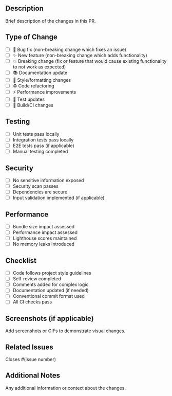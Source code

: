 ## Description
Brief description of the changes in this PR.

## Type of Change
- [ ] 🐛 Bug fix (non-breaking change which fixes an issue)
- [ ] ✨ New feature (non-breaking change which adds functionality)
- [ ] 💥 Breaking change (fix or feature that would cause existing functionality to not work as expected)
- [ ] 📚 Documentation update
- [ ] 🎨 Style/formatting changes
- [ ] ♻️ Code refactoring
- [ ] ⚡ Performance improvements
- [ ] 🧪 Test updates
- [ ] 🔧 Build/CI changes

## Testing
- [ ] Unit tests pass locally
- [ ] Integration tests pass locally
- [ ] E2E tests pass (if applicable)
- [ ] Manual testing completed

## Security
- [ ] No sensitive information exposed
- [ ] Security scan passes
- [ ] Dependencies are secure
- [ ] Input validation implemented (if applicable)

## Performance
- [ ] Bundle size impact assessed
- [ ] Performance impact assessed
- [ ] Lighthouse scores maintained
- [ ] No memory leaks introduced

## Checklist
- [ ] Code follows project style guidelines
- [ ] Self-review completed
- [ ] Comments added for complex logic
- [ ] Documentation updated (if needed)
- [ ] Conventional commit format used
- [ ] All CI checks pass

## Screenshots (if applicable)
Add screenshots or GIFs to demonstrate visual changes.

## Related Issues
Closes #(issue number)

## Additional Notes
Any additional information or context about the changes.